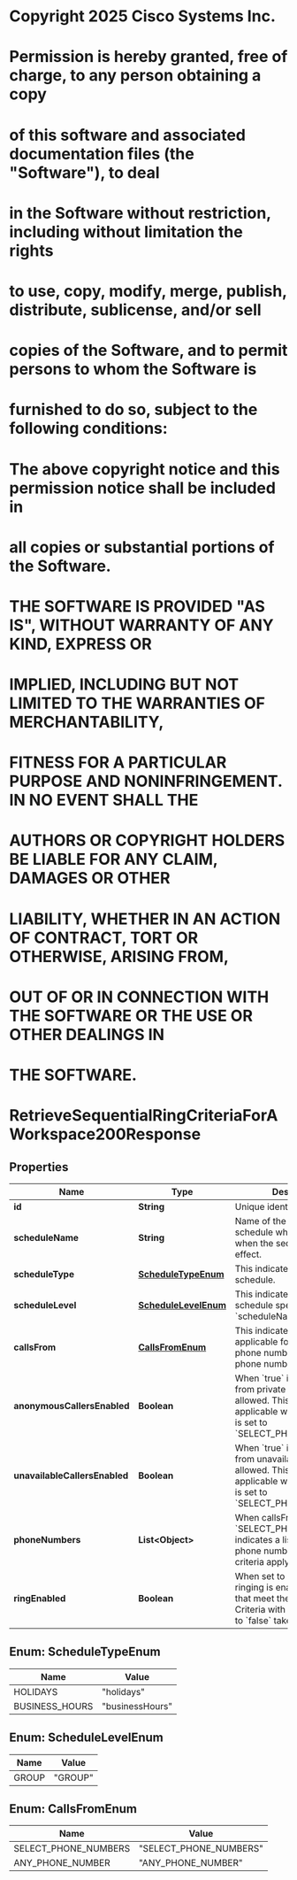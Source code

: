 <!--  Copyright 2025 Cisco Systems Inc.

Permission is hereby granted, free of charge, to any person obtaining a copy
of this software and associated documentation files (the "Software"), to deal
in the Software without restriction, including without limitation the rights
to use, copy, modify, merge, publish, distribute, sublicense, and/or sell
copies of the Software, and to permit persons to whom the Software is
furnished to do so, subject to the following conditions:

The above copyright notice and this permission notice shall be included in
all copies or substantial portions of the Software.

THE SOFTWARE IS PROVIDED "AS IS", WITHOUT WARRANTY OF ANY KIND, EXPRESS OR
IMPLIED, INCLUDING BUT NOT LIMITED TO THE WARRANTIES OF MERCHANTABILITY,
FITNESS FOR A PARTICULAR PURPOSE AND NONINFRINGEMENT. IN NO EVENT SHALL THE
AUTHORS OR COPYRIGHT HOLDERS BE LIABLE FOR ANY CLAIM, DAMAGES OR OTHER
LIABILITY, WHETHER IN AN ACTION OF CONTRACT, TORT OR OTHERWISE, ARISING FROM,
OUT OF OR IN CONNECTION WITH THE SOFTWARE OR THE USE OR OTHER DEALINGS IN
THE SOFTWARE.-->
# Copyright 2025 Cisco Systems Inc.
#
# Permission is hereby granted, free of charge, to any person obtaining a copy
# of this software and associated documentation files (the "Software"), to deal
# in the Software without restriction, including without limitation the rights
# to use, copy, modify, merge, publish, distribute, sublicense, and/or sell
# copies of the Software, and to permit persons to whom the Software is
# furnished to do so, subject to the following conditions:
#
# The above copyright notice and this permission notice shall be included in
# all copies or substantial portions of the Software.
#
# THE SOFTWARE IS PROVIDED "AS IS", WITHOUT WARRANTY OF ANY KIND, EXPRESS OR
# IMPLIED, INCLUDING BUT NOT LIMITED TO THE WARRANTIES OF MERCHANTABILITY,
# FITNESS FOR A PARTICULAR PURPOSE AND NONINFRINGEMENT. IN NO EVENT SHALL THE
# AUTHORS OR COPYRIGHT HOLDERS BE LIABLE FOR ANY CLAIM, DAMAGES OR OTHER
# LIABILITY, WHETHER IN AN ACTION OF CONTRACT, TORT OR OTHERWISE, ARISING FROM,
# OUT OF OR IN CONNECTION WITH THE SOFTWARE OR THE USE OR OTHER DEALINGS IN
# THE SOFTWARE.



# RetrieveSequentialRingCriteriaForAWorkspace200Response


## Properties

| Name | Type | Description | Notes |
|------------ | ------------- | ------------- | -------------|
|**id** | **String** | Unique identifier for criteria. |  |
|**scheduleName** | **String** | Name of the location&#39;s schedule which determines when the sequential ring is in effect. |  |
|**scheduleType** | [**ScheduleTypeEnum**](#ScheduleTypeEnum) | This indicates the type of schedule. |  |
|**scheduleLevel** | [**ScheduleLevelEnum**](#ScheduleLevelEnum) | This indicates the level of the schedule specified by &#x60;scheduleName&#x60;. |  |
|**callsFrom** | [**CallsFromEnum**](#CallsFromEnum) | This indicates if criteria are applicable for calls from any phone number or selected phone numbers. |  |
|**anonymousCallersEnabled** | **Boolean** | When &#x60;true&#x60; incoming calls from private numbers are allowed. This is only applicable when &#x60;callsFrom&#x60; is set to &#x60;SELECT_PHONE_NUMBERS&#x60;. |  [optional] |
|**unavailableCallersEnabled** | **Boolean** | When &#x60;true&#x60; incoming calls from unavailable numbers are allowed. This is only applicable when &#x60;callsFrom&#x60; is set to &#x60;SELECT_PHONE_NUMBERS&#x60;. |  [optional] |
|**phoneNumbers** | **List&lt;Object&gt;** | When callsFrom is set to &#x60;SELECT_PHONE_NUMBERS&#x60;, indicates a list of incoming phone numbers for which the criteria apply. |  [optional] |
|**ringEnabled** | **Boolean** | When set to &#x60;true&#x60; sequential ringing is enabled for calls that meet the current criteria. Criteria with &#x60;ringEnabled&#x60; set to &#x60;false&#x60; take priority. |  |



## Enum: ScheduleTypeEnum

| Name | Value |
|---- | -----|
| HOLIDAYS | &quot;holidays&quot; |
| BUSINESS_HOURS | &quot;businessHours&quot; |



## Enum: ScheduleLevelEnum

| Name | Value |
|---- | -----|
| GROUP | &quot;GROUP&quot; |



## Enum: CallsFromEnum

| Name | Value |
|---- | -----|
| SELECT_PHONE_NUMBERS | &quot;SELECT_PHONE_NUMBERS&quot; |
| ANY_PHONE_NUMBER | &quot;ANY_PHONE_NUMBER&quot; |



